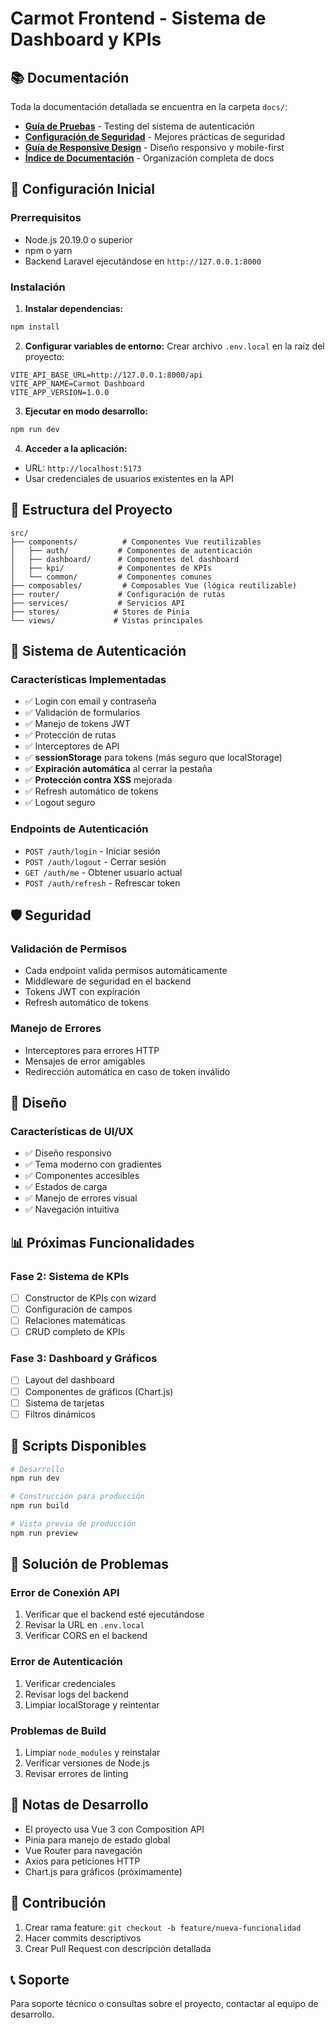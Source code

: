 # Carmot Frontend - Sistema de Dashboard y KPIs

## 📚 **Documentación**

Toda la documentación detallada se encuentra en la carpeta `docs/`:

- **[Guía de Pruebas](docs/TESTING_GUIDE.md)** - Testing del sistema de autenticación
- **[Configuración de Seguridad](docs/SECURITY_CONFIG.md)** - Mejores prácticas de seguridad  
- **[Guía de Responsive Design](docs/RESPONSIVE_GUIDE.md)** - Diseño responsivo y mobile-first
- **[Índice de Documentación](docs/README.md)** - Organización completa de docs

## 🚀 **Configuración Inicial**

### Prerrequisitos
- Node.js 20.19.0 o superior
- npm o yarn
- Backend Laravel ejecutándose en `http://127.0.0.1:8000`

### Instalación

1. **Instalar dependencias:**
```bash
npm install
```

2. **Configurar variables de entorno:**
Crear archivo `.env.local` en la raíz del proyecto:
```env
VITE_API_BASE_URL=http://127.0.0.1:8000/api
VITE_APP_NAME=Carmot Dashboard
VITE_APP_VERSION=1.0.0
```

3. **Ejecutar en modo desarrollo:**
```bash
npm run dev
```

4. **Acceder a la aplicación:**
- URL: `http://localhost:5173`
- Usar credenciales de usuarios existentes en la API

## 📁 Estructura del Proyecto

```
src/
├── components/          # Componentes Vue reutilizables
│   ├── auth/           # Componentes de autenticación
│   ├── dashboard/      # Componentes del dashboard
│   ├── kpi/            # Componentes de KPIs
│   └── common/         # Componentes comunes
├── composables/         # Composables Vue (lógica reutilizable)
├── router/             # Configuración de rutas
├── services/           # Servicios API
├── stores/            # Stores de Pinia
└── views/             # Vistas principales
```

## 🔐 Sistema de Autenticación

### Características Implementadas
- ✅ Login con email y contraseña
- ✅ Validación de formularios
- ✅ Manejo de tokens JWT
- ✅ Protección de rutas
- ✅ Interceptores de API
- ✅ **sessionStorage** para tokens (más seguro que localStorage)
- ✅ **Expiración automática** al cerrar la pestaña
- ✅ **Protección contra XSS** mejorada
- ✅ Refresh automático de tokens
- ✅ Logout seguro

### Endpoints de Autenticación
- `POST /auth/login` - Iniciar sesión
- `POST /auth/logout` - Cerrar sesión
- `GET /auth/me` - Obtener usuario actual
- `POST /auth/refresh` - Refrescar token

## 🛡️ Seguridad

### Validación de Permisos
- Cada endpoint valida permisos automáticamente
- Middleware de seguridad en el backend
- Tokens JWT con expiración
- Refresh automático de tokens

### Manejo de Errores
- Interceptores para errores HTTP
- Mensajes de error amigables
- Redirección automática en caso de token inválido

## 🎨 Diseño

### Características de UI/UX
- ✅ Diseño responsivo
- ✅ Tema moderno con gradientes
- ✅ Componentes accesibles
- ✅ Estados de carga
- ✅ Manejo de errores visual
- ✅ Navegación intuitiva

## 📊 Próximas Funcionalidades

### Fase 2: Sistema de KPIs
- [ ] Constructor de KPIs con wizard
- [ ] Configuración de campos
- [ ] Relaciones matemáticas
- [ ] CRUD completo de KPIs

### Fase 3: Dashboard y Gráficos
- [ ] Layout del dashboard
- [ ] Componentes de gráficos (Chart.js)
- [ ] Sistema de tarjetas
- [ ] Filtros dinámicos

## 🔧 Scripts Disponibles

```bash
# Desarrollo
npm run dev

# Construcción para producción
npm run build

# Vista previa de producción
npm run preview
```

## 🐛 Solución de Problemas

### Error de Conexión API
1. Verificar que el backend esté ejecutándose
2. Revisar la URL en `.env.local`
3. Verificar CORS en el backend

### Error de Autenticación
1. Verificar credenciales
2. Revisar logs del backend
3. Limpiar localStorage y reintentar

### Problemas de Build
1. Limpiar `node_modules` y reinstalar
2. Verificar versiones de Node.js
3. Revisar errores de linting

## 📝 Notas de Desarrollo

- El proyecto usa Vue 3 con Composition API
- Pinia para manejo de estado global
- Vue Router para navegación
- Axios para peticiones HTTP
- Chart.js para gráficos (próximamente)

## 🤝 Contribución

1. Crear rama feature: `git checkout -b feature/nueva-funcionalidad`
2. Hacer commits descriptivos
3. Crear Pull Request con descripción detallada

## 📞 Soporte

Para soporte técnico o consultas sobre el proyecto, contactar al equipo de desarrollo.